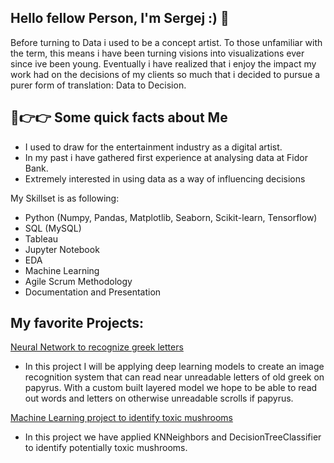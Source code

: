 ## Hello fellow Person, I'm Sergej :) 👋

Before turning to Data i used to be a concept artist. To those unfamiliar with the term, this means i have been turning visions into visualizations ever since ive been young. Eventually i have realized that i enjoy the impact my work had on the decisions of my clients so much that i decided to pursue a purer form of translation: Data to Decision. 

## 🙂👉👉 Some quick facts about Me

* I used to draw for the entertainment industry as a digital artist.
* In my past i have gathered first experience at analysing data at Fidor Bank.
* Extremely interested in using data as a way of influencing decisions

My Skillset is as following:

* Python (Numpy, Pandas, Matplotlib, Seaborn, Scikit-learn, Tensorflow)
* SQL (MySQL)
* Tableau
* Jupyter Notebook
* EDA
* Machine Learning
* Agile Scrum Methodology
* Documentation and Presentation

## My favorite Projects:

[Neural Network to recognize greek letters](https://github.com/Papa-Yaga/Ironhack_Projects/tree/main/Project_7_Neural_Net)
* In this project I will be applying deep learning models to create an image recognition system that can read near unreadable letters of old greek on papyrus. With a custom built layered model we hope to be able to read out words and letters on otherwise unreadable scrolls if papyrus.

[Machine Learning project to identify toxic mushrooms](https://github.com/Papa-Yaga/Ironhack_Projects/tree/main/Project_6_Machine_Learning)
* In this project we have applied KNNeighbors and DecisionTreeClassifier to identify potentially toxic mushrooms.
